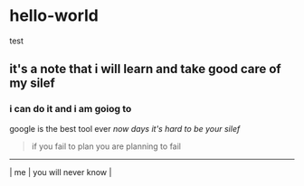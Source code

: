 # hello-world
test
## it's a note that i will learn and take good care of my silef 
### i can do it and i am goiog to 
google is the best tool ever 
*now days it's hard to be your silef*
>if you fail to plan you are planning to fail
---------------------------------------------------
 | me | you will never know |
